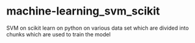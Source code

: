 # machine-learning_svm_scikit
SVM on scikit learn on python on various data set which are divided into chunks which are used to train the model
